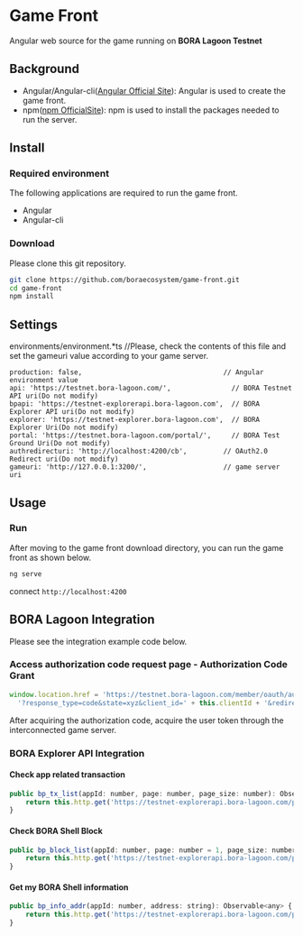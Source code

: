 # Game Front
Angular web source for the game running on **BORA Lagoon Testnet**

## Background
- Angular/Angular-cli([Angular Official Site](https://angular.io/)): Angular is used to create the game front.
- npm([npm OfficialSite](https://www.npmjs.com/)): npm is used to install the packages needed to run the server.


## Install
### Required environment
The following applications are required to run the game front.
- Angular
- Angular-cli
### Download
Please clone this git repository.
```bash
git clone https://github.com/boraecosystem/game-front.git
cd game-front
npm install
```

## Settings
environments/environment.*ts //Please, check the contents of this file and set the gameuri value according to your game server.
```
production: false,                                   // Angular environment value
api: 'https://testnet.bora-lagoon.com/',               // BORA Testnet API uri(Do not modify)
bpapi: 'https://testnet-explorerapi.bora-lagoon.com',  // BORA Explorer API uri(Do not modify)
explorer: 'https://testnet-explorer.bora-lagoon.com',  // BORA Explorer Uri(Do not modify)
portal: 'https://testnet.bora-lagoon.com/portal/',     // BORA Test Ground Uri(Do not modify)
authredirecturi: 'http://localhost:4200/cb',         // OAuth2.0 Redirect uri(Do not modify)
gameuri: 'http://127.0.0.1:3200/',                   // game server uri
```


## Usage

### Run
After moving to the game front download directory, you can run the game front as shown below.
```bash
ng serve
```
connect `http://localhost:4200`


## **BORA Lagoon** Integration
Please see the integration example code below.

### Access authorization code request page - Authorization Code Grant
```javascript
window.location.href = 'https://testnet.bora-lagoon.com/member/oauth/authorize' +
  '?response_type=code&state=xyz&client_id=' + this.clientId + '&redirect_uri=' + this.redirectUri;
```
After acquiring the authorization code, acquire the user token through the interconnected game server.

### BORA Explorer API Integration
#### Check app related transaction
```javascript
public bp_tx_list(appId: number, page: number, page_size: number): Observable<any> {
    return this.http.get('https://testnet-explorerapi.bora-lagoon.com/points/' + appId + '/txs?page=' + page + '&pageSize=' + page_size).map(res => res);
}
```

#### Check BORA Shell Block
```javascript
public bp_block_list(appId: number, page: number = 1, page_size: number = 20): Observable<any> {
    return this.http.get('https://testnet-explorerapi.bora-lagoon.com/points/' + appId + '/blocks?page=' + page + '&pageSize=' + page_size).map(res => res);
}
```

#### Get my BORA Shell information
```javascript
public bp_info_addr(appId: number, address: string): Observable<any> {
    return this.http.get('https://testnet-explorerapi.bora-lagoon.com/points/' + appId + '/addresses/' + address).map(res => res);
}
```

